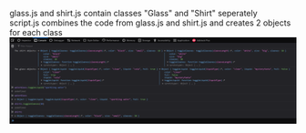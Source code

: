 glass.js and shirt.js contain classes "Glass" and "Shirt" seperately \
script.js combines the code from glass.js and shirt.js and creates 2 objects for each class \
![Console](https://github.com/dani-github/CodeSnippets/blob/main/JS/Objects/Console.png)


